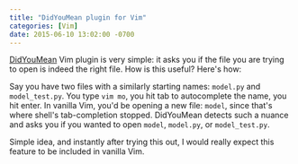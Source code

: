 ```yaml
---
title: "DidYouMean plugin for Vim"
categories: [Vim]
date: 2015-06-10 13:02:00 -0700
---
```


[DidYouMean][1] Vim plugin is very simple: it asks you if the file you are
trying to open is indeed the right file. How is this useful? Here's how:

Say you have two files with a similarly starting names: `model.py` and
`model_test.py`. You type `vim mo`, you hit tab to autocomplete the name, you
hit enter. In vanilla Vim, you'd be opening a new file: `model`, since that's
where shell's tab-completion stopped. DidYouMean detects such a nuance and asks
you if you wanted to open `model`, `model.py`, or `model_test.py`.

Simple idea, and instantly after trying this out, I would really expect this
feature to be included in vanilla Vim.

[1]: https://github.com/EinfachToll/DidYouMean
